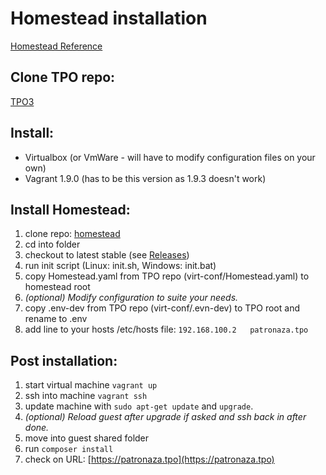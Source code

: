 # Homestead installation
[Homestead Reference](https://laravel.com/docs/5.4/homestead)

## Clone TPO repo:
[TPO3](https://github.com/zanvd/tpo3)

## Install:
* Virtualbox (or VmWare - will have to modify configuration files on your own)
* Vagrant 1.9.0 (has to be this version as 1.9.3 doesn't work)

## Install Homestead:
1. clone repo: [homestead](https://github.com/laravel/homestead.git)
2. cd into folder
3. checkout to latest stable (see [Releases](https://github.com/laravel/homestead/releases))
4. run init script (Linux: init.sh, Windows: init.bat)
5. copy Homestead.yaml from TPO repo (virt-conf/Homestead.yaml) to homestead root
6. _(optional) Modify configuration to suite your needs._
7. copy .env-dev from TPO repo (virt-conf/.evn-dev) to TPO root and rename to .env
8. add line to your hosts /etc/hosts file: `192.168.100.2   patronaza.tpo`

## Post installation:
1. start virtual machine `vagrant up`
2. ssh into machine `vagrant ssh`
3. update machine with `sudo apt-get update` and `upgrade`.
4. _(optional) Reload guest after upgrade if asked and ssh back in after done._
5. move into guest shared folder
6. run `composer install`
7. check on URL: [https://patronaza.tpo](https://patronaza.tpo)
